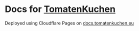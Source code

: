 # Docs for [TomatenKuchen](https://tomatenkuchen.eu)
Deployed using Cloudflare Pages on [docs.tomatenkuchen.eu](https://docs.tomatenkuchen.eu)
